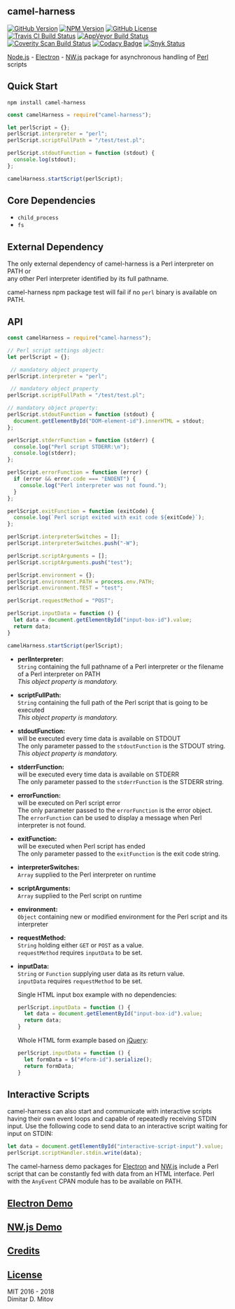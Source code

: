 camel-harness
--------------------------------------------------------------------------------
[![GitHub Version](https://img.shields.io/github/release/ddmitov/camel-harness.svg)](https://github.com/ddmitov/camel-harness/releases)
[![NPM Version](https://img.shields.io/npm/v/camel-harness.svg)](https://www.npmjs.com/package/camel-harness)
[![GitHub License](https://img.shields.io/badge/License-MIT-yellow.svg)](./LICENSE.md)  
[![Travis CI Build Status](https://travis-ci.org/ddmitov/camel-harness.svg?branch=master)](https://travis-ci.org/ddmitov/camel-harness)
[![AppVeyor Build Status](https://ci.appveyor.com/api/projects/status/github/ddmitov/camel-harness?branch=master&svg=true)](https://ci.appveyor.com/project/ddmitov/camel-harness)  
[![Coverity Scan Build Status](https://scan.coverity.com/projects/11336/badge.svg)](https://scan.coverity.com/projects/ddmitov-camel-harness)
[![Codacy Badge](https://api.codacy.com/project/badge/Grade/4b8a244d415b4bafbdf9e50148bf7372)](https://www.codacy.com/app/ddmitov/camel-harness?utm_source=github.com&amp;utm_medium=referral&amp;utm_content=ddmitov/camel-harness&amp;utm_campaign=Badge_Grade)
[![Snyk Status](https://snyk.io/test/github/ddmitov/camel-harness/badge.svg)](https://snyk.io/test/github/ddmitov/camel-harness)  

[Node.js](http://nodejs.org/) - [Electron](http://electron.atom.io/) - [NW.js](http://nwjs.io/) package for asynchronous handling of [Perl](https://www.perl.org/) scripts

## Quick Start
``npm install camel-harness``  

```javascript
const camelHarness = require("camel-harness");

let perlScript = {};
perlScript.interpreter = "perl";
perlScript.scriptFullPath = "/test/test.pl";

perlScript.stdoutFunction = function (stdout) {
  console.log(stdout);
};

camelHarness.startScript(perlScript);
```

## Core Dependencies
* ``child_process``
* ``fs``

## External Dependency
The only external dependency of camel-harness is a Perl interpreter on PATH or  
any other Perl interpreter identified by its full pathname.  

camel-harness npm package test will fail if no ``perl`` binary is available on PATH.  

## API

```javascript
const camelHarness = require("camel-harness");

// Perl script settings object:
let perlScript = {};

 // mandatory object property
perlScript.interpreter = "perl";

 // mandatory object property
perlScript.scriptFullPath = "/test/test.pl";

// mandatory object property:
perlScript.stdoutFunction = function (stdout) {
  document.getElementById("DOM-element-id").innerHTML = stdout;
};

perlScript.stderrFunction = function (stderr) {
  console.log("Perl script STDERR:\n");
  console.log(stderr);
};

perlScript.errorFunction = function (error) {
  if (error && error.code === "ENOENT") {
    console.log("Perl interpreter was not found.");
  }
};

perlScript.exitFunction = function (exitCode) {
  console.log(`Perl script exited with exit code ${exitCode}`);
};

perlScript.interpreterSwitches = [];
perlScript.interpreterSwitches.push("-W");

perlScript.scriptArguments = [];
perlScript.scriptArguments.push("test");

perlScript.environment = {};
perlScript.environment.PATH = process.env.PATH;
perlScript.environment.TEST = "test";

perlScript.requestMethod = "POST";

perlScript.inputData = function () {
  let data = document.getElementById("input-box-id").value;
  return data;
}

camelHarness.startScript(perlScript);
```

* **perlInterpreter:**  
  ``String`` containing the full pathname of a Perl interpreter or the filename of a Perl interpreter on PATH  
  *This object property is mandatory.*  

* **scriptFullPath:**  
  ``String`` containing the full path of the Perl script that is going to be executed  
  *This object property is mandatory.*  

* **stdoutFunction:**  
  will be executed every time data is available on STDOUT  
  The only parameter passed to the ``stdoutFunction`` is the STDOUT string.  
  *This object property is mandatory.*  

* **stderrFunction:**  
  will be executed every time data is available on STDERR  
  The only parameter passed to the ``stderrFunction`` is the STDERR string.  

* **errorFunction:**  
  will be executed on Perl script error  
  The only parameter passed to the ``errorFunction`` is the error object.  
  The ``errorFunction`` can be used to display a message when Perl interpreter is not found.  

* **exitFunction:**  
  will be executed when Perl script has ended  
  The only parameter passed to the ``exitFunction`` is the exit code string.  

* **interpreterSwitches:**  
  ``Array`` supplied to the Perl interpreter on runtime  

* **scriptArguments:**  
  ``Array`` supplied to the Perl script on runtime  

* **environment:**  
  ``Object`` containing new or modified environment for the Perl script and its interpreter  

* **requestMethod:**  
  ``String`` holding either ``GET`` or ``POST`` as a value.  
  ``requestMethod`` requires ``inputData`` to be set.  

* **inputData:**  
  ``String`` or ``Function`` supplying user data as its return value.  
  ``inputData`` requires ``requestMethod`` to be set.  

  Single HTML input box example with no dependencies:  

  ```javascript
  perlScript.inputData = function () {
    let data = document.getElementById("input-box-id").value;
    return data;
  }
  ```

  Whole HTML form example based on [jQuery](https://jquery.com/):  

  ```javascript
  perlScript.inputData = function () {
    let formData = $("#form-id").serialize();
    return formData;
  }
  ```

## Interactive Scripts
camel-harness can also start and communicate with interactive scripts having their own event loops and capable of repeatedly receiving STDIN input. Use the following code to send data to an interactive script waiting for input on STDIN:

```javascript
let data = document.getElementById("interactive-script-input").value;
perlScript.scriptHandler.stdin.write(data);
```

The camel-harness demo packages for [Electron](https://www.npmjs.com/package/camel-harness-demo-electron) and [NW.js](https://www.npmjs.com/package/camel-harness-demo-nwjs) include a Perl script that can be constantly fed with data from an HTML interface. Perl with the ``AnyEvent`` CPAN module has to be available on PATH.  

## [Electron Demo](https://www.npmjs.com/package/camel-harness-demo-electron)

## [NW.js Demo](https://www.npmjs.com/package/camel-harness-demo-nwjs)

## [Credits](./CREDITS.md)

## [License](./LICENSE.md)
MIT 2016 - 2018  
Dimitar D. Mitov  
